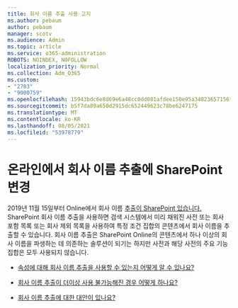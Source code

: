 ```yaml
---
title: 회사 이름 추출 사용 고지
ms.author: pebaum
author: pebaum
manager: scotv
ms.audience: Admin
ms.topic: article
ms.service: o365-administration
ROBOTS: NOINDEX, NOFOLLOW
localization_priority: Normal
ms.collection: Adm_O365
ms.custom:
- "2703"
- "9000759"
ms.openlocfilehash: 15943bdc6e8d69e6a48cc0dd081afdee150e95a34823657156fd9abe111824d5
ms.sourcegitcommit: b5f7da89a650d2915dc652449623c78be6247175
ms.translationtype: MT
ms.contentlocale: ko-KR
ms.lasthandoff: 08/05/2021
ms.locfileid: "53978779"
---
```

# <a name="changes-to-company-name-extraction-in-sharepoint-online"></a>온라인에서 회사 이름 추출에 SharePoint 변경

2019년 11월 15일부터 Online에서 회사 이름 [추출이 SharePoint 있습니다.](https://docs.microsoft.com/sharepoint/changes-to-company-name-extraction-in-sharepoint-online) SharePoint 회사 이름 추출을 사용하면 검색 시스템에서 미리 채워진 사전 또는 회사 포함 목록 또는 회사 제외 목록을 사용하여 특정 조건 집합의 콘텐츠에서 회사 이름을 추출할 수 있습니다. 회사 이름 추출은 SharePoint Online의 콘텐츠에서 하나 이상의 회사 이름을 파생하는 데 의존하는 솔루션이 되기는 하지만 사전과 해당 사전의 주요 기능 집합은 모두 사용되지 않습니다.

- [속성에 대해 회사 이름 추출을 사용할 수 있는지 어떻게 알 수 있나요?](https://docs.microsoft.com/sharepoint/changes-to-company-name-extraction-in-sharepoint-online#how-do-i-know-if-company-name-extraction-is-enabled-for-a-property)

- [회사 이름 추출이 더이상 사용 불가능해진 경우 어떻게 하나요?](https://docs.microsoft.com/sharepoint/changes-to-company-name-extraction-in-sharepoint-online#what-happens-when-company-name-extraction-is-deprecated) 

- [회사 이름 추출에 대한 대안이 있나요?](https://docs.microsoft.com/sharepoint/changes-to-company-name-extraction-in-sharepoint-online#are-there-alternatives-to-company-name-extraction) 